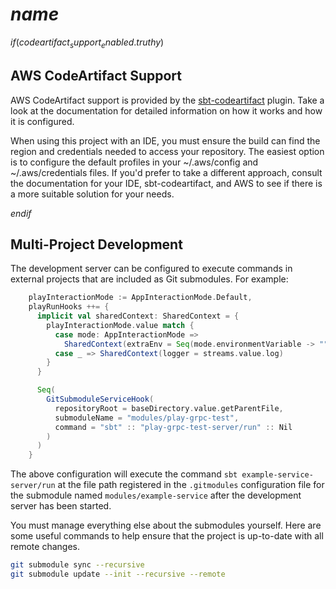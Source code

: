 # $name$

$if(codeartifact_support_enabled.truthy)$
## AWS CodeArtifact Support
AWS CodeArtifact support is provided by the [sbt-codeartifact](https://github.com/bbstilson/sbt-codeartifact)
plugin. Take a look at the documentation for detailed information on how it works and
how it is configured.

When using this project with an IDE, you must ensure the build can find the region and credentials needed to
access your repository. The easiest option is to configure the default profiles in your ~/.aws/config
and ~/.aws/credentials files. If you'd prefer to take a different approach, consult the documentation for your IDE,
sbt-codeartifact, and AWS to see if there is a more suitable solution for your needs.


$endif$

## Multi-Project Development

The development server can be configured to execute commands in external projects that are included
as Git submodules. For example:

```scala
    playInteractionMode := AppInteractionMode.Default,
    playRunHooks ++= {
      implicit val sharedContext: SharedContext = {
        playInteractionMode.value match {
          case mode: AppInteractionMode =>
            SharedContext(extraEnv = Seq(mode.environmentVariable -> ""), logger = streams.value.log)
          case _ => SharedContext(logger = streams.value.log)
        }
      }

      Seq(
        GitSubmoduleServiceHook(
          repositoryRoot = baseDirectory.value.getParentFile,
          submoduleName = "modules/play-grpc-test",
          command = "sbt" :: "play-grpc-test-server/run" :: Nil
        )
      )
    }
```

The above configuration will execute the command `sbt example-service-server/run` at the
file path registered in the `.gitmodules` configuration file for the submodule named
`modules/example-service` after the development server has been started.

You must manage everything else about the submodules yourself. Here are some useful commands
to help ensure that the project is up-to-date with all remote changes.

```bash
git submodule sync --recursive
git submodule update --init --recursive --remote
```

